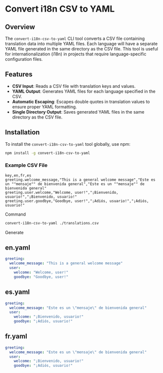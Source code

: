 # Convert i18n CSV to YAML

## Overview

The `convert-i18n-csv-to-yaml` CLI tool converts a CSV file containing translation data into multiple YAML files. Each language will have a separate YAML file generated in the same directory as the CSV file. This tool is useful for internationalization (i18n) in projects that require language-specific configuration files.

## Features

- **CSV Input**: Reads a CSV file with translation keys and values.
- **YAML Output**: Generates YAML files for each language specified in the CSV.
- **Automatic Escaping**: Escapes double quotes in translation values to ensure proper YAML formatting.
- **Single Directory Output**: Saves generated YAML files in the same directory as the CSV file.

## Installation

To install the `convert-i18n-csv-to-yaml` tool globally, use npm:

```bash
npm install -g convert-i18n-csv-to-yaml
```

### Example CSV File

```csv
key,en,fr,es
greeting.welcome_message,"This is a general welcome message","Este es un ""mensaje"" de bienvenida general","Este es un ""mensaje"" de bienvenida general"
greeting.user.welcome,"Welcome, user!","¡Bienvenido, usuario!","¡Bienvenido, usuario!"
greeting.user.goodbye,"Goodbye, user!","¡Adiós, usuario!","¡Adiós, usuario!"
```

Command 

```bash
convert-i18n-csv-to-yaml ./translations.csv
```

Generate

## en.yaml
```yaml
greeting:
  welcome_message: "This is a general welcome message"
  user:
    welcome: "Welcome, user!"
    goodbye: "Goodbye, user!"
```

## es.yaml
```yaml
greeting:
  welcome_message: "Este es un \"mensaje\" de bienvenida general"
  user:
    welcome: "¡Bienvenido, usuario!"
    goodbye: "¡Adiós, usuario!"
```

## fr.yaml
```yaml
greeting:
  welcome_message: "Este es un \"mensaje\" de bienvenida general"
  user:
    welcome: "¡Bienvenido, usuario!"
    goodbye: "¡Adiós, usuario!"
```